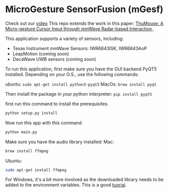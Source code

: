 # MicroGesture SensorFusion (mGesf)

Check out our [video](https://drive.google.com/file/d/1wNtAK8W8OSPjI1Kx1LN0ByB2U8i-aJUJ/view?usp=sharing) 
This repo extends the work in this paper: [ThuMouse: A Micro-gesture Cursor Input through mmWave Radar-based Interaction
](https://ieeexplore.ieee.org/document/9043082).

This application supports a variety of sensors, including:
* Texas Instrument mmWave Sensors: IWR6843ISK, IWR6843AoP
* LeapMotion (coming soon)
* DecaWave UWB sensors (coming soon)

To run this application, first make sure you have the GUI backend PyQT5 installed. Depending on your O.S., use the following commands:

ubuntu: `sudo apt-get install python3-pyqt5`
MacOs: `brew install pyqt`

Then install the package in your python interpreter: 
`pip install pyqt5`

first run this command to install the prerequisites.
```bash
python setup.py install
```


Now run this app with this command
```bash
python main.py
```
Make sure you have the audio library installed:
Mac:
```bash
brew install ffmpeg
```
Ubuntu:
```bash
sudo apt-get install ffmpeg
```
For Windows, it's a bit more involved as the downloaded library needs to be added to the environment variables.
This is a good [tuorial](http://blog.gregzaal.com/how-to-install-ffmpeg-on-windows/).